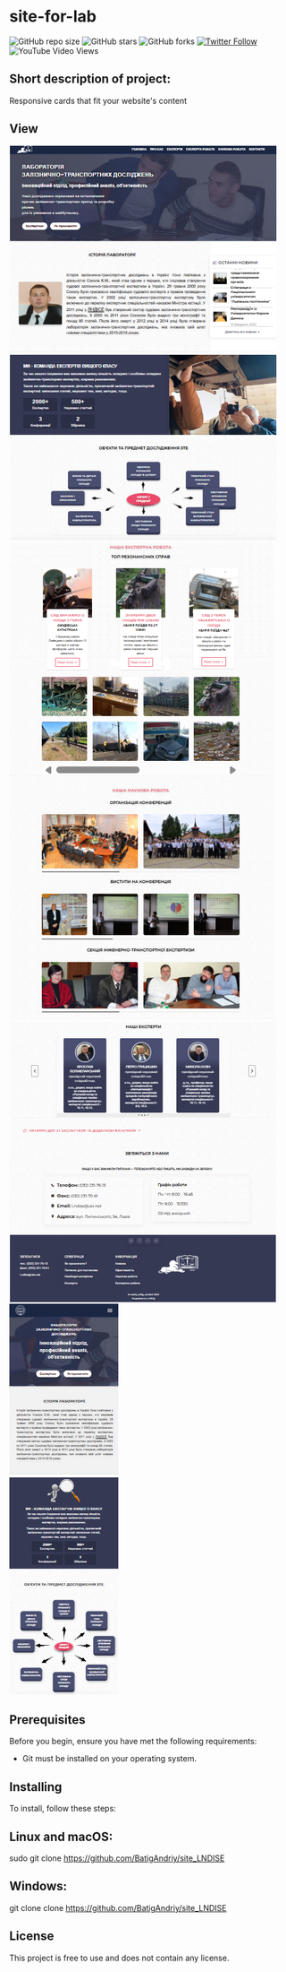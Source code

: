 # site-for-lab

![GitHub repo size](https://img.shields.io/github/repo-size/BatigAndriy/site_LAB)
![GitHub stars](https://img.shields.io/github/stars/BatigAndriy/footer-2?style=social)
![GitHub forks](https://img.shields.io/github/forks/BatigAndriy/footer-2?style=social)
[![Twitter Follow](https://img.shields.io/twitter/follow/yourtwitterhandle?style=social)](https://twitter.com/yourtwitterhandle)
![YouTube Video Views](https://img.shields.io/youtube/views/dQw4w9WgXcQ?style=social)

## Short description of project:
Responsive cards that fit your website's content

## View
![-](desktop-1.png)
![-](desktop-2.png)
![-](desktop-3.png)
![-](mobile-1.png)

## Prerequisites
Before you begin, ensure you have met the following requirements:
- Git must be installed on your operating system.

## Installing
To install, follow these steps:

## Linux and macOS:
sudo git clone https://github.com/BatigAndriy/site_LNDISE

## Windows:
git clone clone https://github.com/BatigAndriy/site_LNDISE

## License
This project is free to use and does not contain any license.
